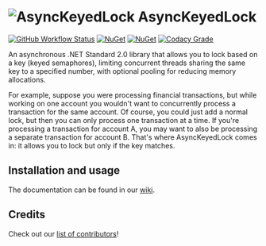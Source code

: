 # ![AsyncKeyedLock](https://raw.githubusercontent.com/MarkCiliaVincenti/AsyncKeyedLock/master/logo32.png) AsyncKeyedLock
[![GitHub Workflow Status](https://img.shields.io/github/actions/workflow/status/MarkCiliaVincenti/AsyncKeyedLock/dotnet.yml?branch=master&logo=github&style=for-the-badge)](https://actions-badge.atrox.dev/MarkCiliaVincenti/AsyncKeyedLock/goto?ref=master) [![NuGet](https://img.shields.io/nuget/v/AsyncKeyedLock?label=AsyncKeyedLock&logo=nuget&style=for-the-badge)](https://www.nuget.org/packages/AsyncKeyedLock) [![NuGet](https://img.shields.io/nuget/dt/AsyncKeyedLock?logo=nuget&style=for-the-badge)](https://www.nuget.org/packages/AsyncKeyedLock) [![Codacy Grade](https://img.shields.io/codacy/grade/315c3d5a06a441bda26ffd88e705fa63?style=for-the-badge)](https://www.codacy.com/gh/MarkCiliaVincenti/AsyncKeyedLock/dashboard?utm_source=github.com&amp;utm_medium=referral&amp;utm_content=MarkCiliaVincenti/AsyncKeyedLock&amp;utm_campaign=Badge_Grade)

An asynchronous .NET Standard 2.0 library that allows you to lock based on a key (keyed semaphores), limiting concurrent threads sharing the same key to a specified number, with optional pooling for reducing memory allocations.

For example, suppose you were processing financial transactions, but while working on one account you wouldn't want to concurrently process a transaction for the same account. Of course, you could just add a normal lock, but then you can only process one transaction at a time. If you're processing a transaction for account A, you may want to also be processing a separate transaction for account B. That's where AsyncKeyedLock comes in: it allows you to lock but only if the key matches.

## Installation and usage
The documentation can be found in our [wiki](https://github.com/MarkCiliaVincenti/AsyncKeyedLock/wiki).

## Credits
Check out our [list of contributors](https://github.com/MarkCiliaVincenti/AsyncKeyedLock/blob/master/CONTRIBUTORS.md)!
